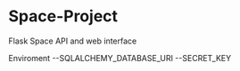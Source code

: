 # Space-Project
Flask Space API and web interface


Enviroment
--SQLALCHEMY_DATABASE_URI
--SECRET_KEY
